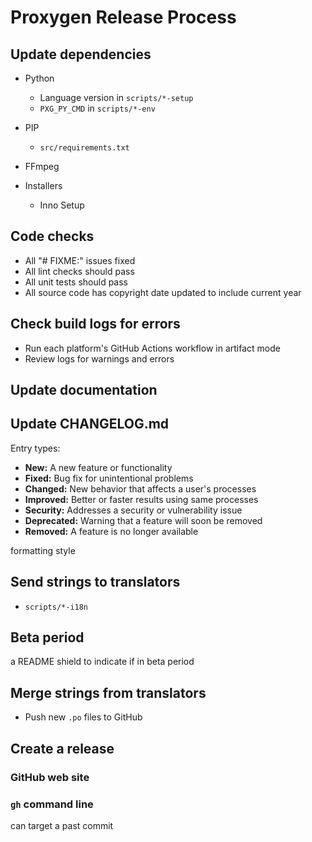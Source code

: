 # Proxygen Release Process

## Update dependencies

- Python
  - Language version in `scripts/*-setup`
  - `PXG_PY_CMD` in `scripts/*-env`

- PIP
  - `src/requirements.txt`

- FFmpeg

- Installers
  - Inno Setup

## Code checks

- All "# FIXME:" issues fixed
- All lint checks should pass
- All unit tests should pass
- All source code has copyright date updated to include current year

## Check build logs for errors

- Run each platform's GitHub Actions workflow in artifact mode
- Review logs for warnings and errors

## Update documentation

## Update CHANGELOG.md

Entry types:

- **New:** A new feature or functionality
- **Fixed:** Bug fix for unintentional problems
- **Changed:** New behavior that affects a user's processes
- **Improved:** Better or faster results using same processes
- **Security:** Addresses a security or vulnerability issue
- **Deprecated:** Warning that a feature will soon be removed
- **Removed:** A feature is no longer available

formatting style

## Send strings to translators

- `scripts/*-i18n`

## Beta period

a README shield to indicate if in beta period

## Merge strings from translators

- Push new `.po` files to GitHub

## Create a release

### GitHub web site

### `gh` command line

can target a past commit

